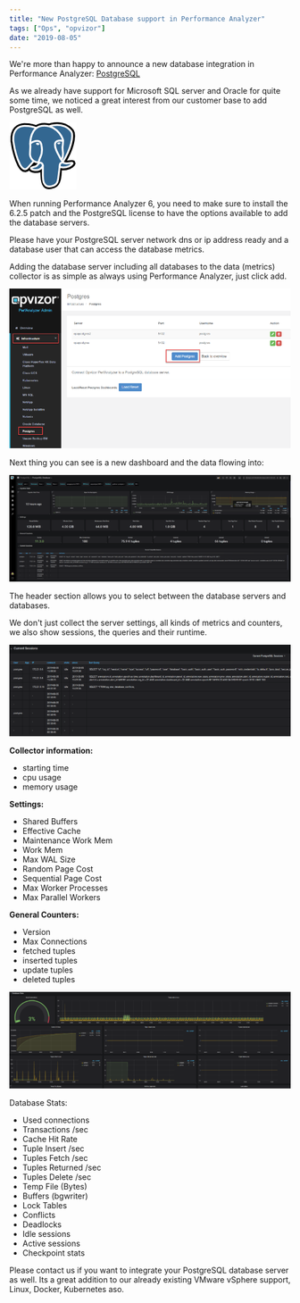 ```yaml
---
title: "New PostgreSQL Database support in Performance Analyzer"
tags: ["Ops", "opvizor"]
date: "2019-08-05"
---
```


We're more than happy to announce a new database integration in Performance Analyzer: [PostgreSQL](https://www.postgresql.org/)

As we already have support for Microsoft SQL server and Oracle for quite some time, we noticed a great interest from our customer base to add PostgreSQL as well.

![PostgreSQL](/images/blog/PostgreSQL_logo.3colors.120x120.png)

When running Performance Analyzer 6, you need to make sure to install the 6.2.5 patch and the PostgreSQL license to have the options available to add the database servers.

Please have your PostgreSQL server network dns or ip address ready and a database user that can access the database metrics.

Adding the database server including all databases to the data (metrics) collector is as simple as always using Performance Analyzer, just click add.

![PostgreSQL integration](/images/blog/admin.png)

Next thing you can see is a new dashboard and the data flowing into:

![PostgreSQL dashboard](/images/blog/1-10.png)

The header section allows you to select between the database servers and databases.

We don't just collect the server settings, all kinds of metrics and counters, we also show sessions, the queries and their runtime.

![Postgre Sessions](/images/blog/session.png)

**Collector information:**

- starting time
- cpu usage
- memory usage

**Settings:**

- Shared Buffers
- Effective Cache
- Maintenance Work Mem
- Work Mem
- Max WAL Size
- Random Page Cost
- Sequential Page Cost
- Max Worker Processes
- Max Parallel Workers

**General Counters:**

- Version
- Max Connections
- fetched tuples
- inserted tuples
- update tuples
- deleted tuples 

![PostgreSQL database stats](/images/blog/stats.png)

Database Stats:

- Used connections
- Transactions /sec
- Cache Hit Rate
- Tuple Insert /sec
- Tuples Fetch /sec
- Tuples Returned /sec
- Tuples Delete /sec
- Temp File (Bytes)
- Buffers (bgwriter)
- Lock Tables
- Conflicts
- Deadlocks
- Idle sessions
- Active sessions
- Checkpoint stats

Please contact us if you want to integrate your PostgreSQL database server as well. Its a great addition to our already existing VMware vSphere support, Linux, Docker, Kubernetes aso.
